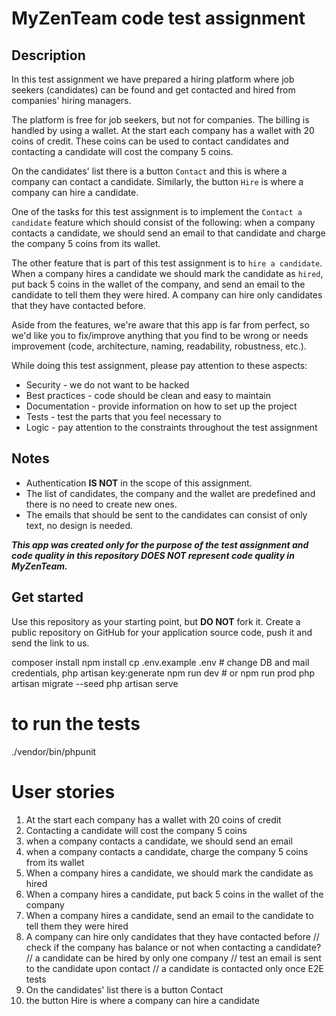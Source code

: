 
# MyZenTeam code test assignment

## Description

In this test assignment we have prepared a hiring platform where job seekers (candidates) can be found and get contacted and hired from companies' hiring managers.

The platform is free for job seekers, but not for companies.
The billing is handled by using a wallet. At the start each company has a wallet with 20 coins of credit.
These coins can be used to contact candidates and contacting a candidate will cost the company 5 coins.

On the candidates' list there is a button `Contact` and this is where a company can contact a candidate.
Similarly, the button `Hire` is where a company can hire a candidate.

One of the tasks for this test assignment is to implement the `Contact a candidate` feature which should consist of the following:
when a company contacts a candidate, we should send an email to that candidate and charge the company 5 coins from its wallet.

The other feature that is part of this test assignment is to `hire a candidate`.
When a company hires a candidate we should mark the candidate as `hired`, put back 5 coins in the wallet of the company, and send an email to the candidate to tell them they were hired.
A company can hire only candidates that they have contacted before.

Aside from the features, we're aware that this app is far from perfect, so we'd like you to fix/improve anything that you find to be wrong or needs improvement (code, architecture, naming, readability, robustness, etc.).

While doing this test assignment, please pay attention to these aspects:

- Security - we do not want to be hacked
- Best practices - code should be clean and easy to maintain
- Documentation - provide information on how to set up the project
- Tests - test the parts that you feel necessary to
- Logic - pay attention to the constraints throughout the test assignment

## Notes
- Authentication **IS NOT** in the scope of this assignment.
- The list of candidates, the company and the wallet are predefined and there is no need to create new ones.
- The emails that should be sent to the candidates can consist of only text, no design is needed.


_**This app was created only for the purpose of the test assignment and code quality in this repository DOES NOT represent code quality in MyZenTeam.**_

## Get started

Use this repository as your starting point, but **DO NOT** fork it. Create a public repository on GitHub for your application source code, push it and send the link to us.


composer install
npm install
cp .env.example .env # change DB and mail credentials,
php artisan key:generate
npm run dev # or npm run prod
php artisan migrate --seed
php artisan serve


# to run the tests
./vendor/bin/phpunit


# User stories

1. At the start each company has a wallet with 20 coins of credit
2. Contacting a candidate will cost the company 5 coins
3. when a company contacts a candidate, we should send an email
4. when a company contacts a candidate, charge the company 5 coins from its wallet
5. When a company hires a candidate, we should mark the candidate as hired
6. When a company hires a candidate, put back 5 coins in the wallet of the company
7. When a company hires a candidate, send an email to the candidate to tell them they were hired
8. A company can hire only candidates that they have contacted before
// check if the company has balance or not when contacting a candidate?
// a candidate can be hired by only one company
// test an email is sent to the candidate upon contact
// a candidate is contacted only once
E2E tests
1. On the candidates' list there is a button Contact
2. the button Hire is where a company can hire a candidate